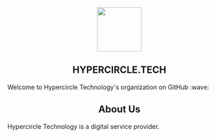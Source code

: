 <div id="header" align="center">
  <img src="https://hypercircle.tech/wp-content/uploads/2024/03/hypercircle-LOGO-5.1_2.png" width="100"/>
</div>

<h2 align="center"> HYPERCIRCLE.TECH</h2>
<p> Welcome to Hypercircle Technology's organization on GitHub :wave: </p>
<h2 align="center"> About Us </h2>
<p> Hypercircle Technology is a digital service provider. </p>

